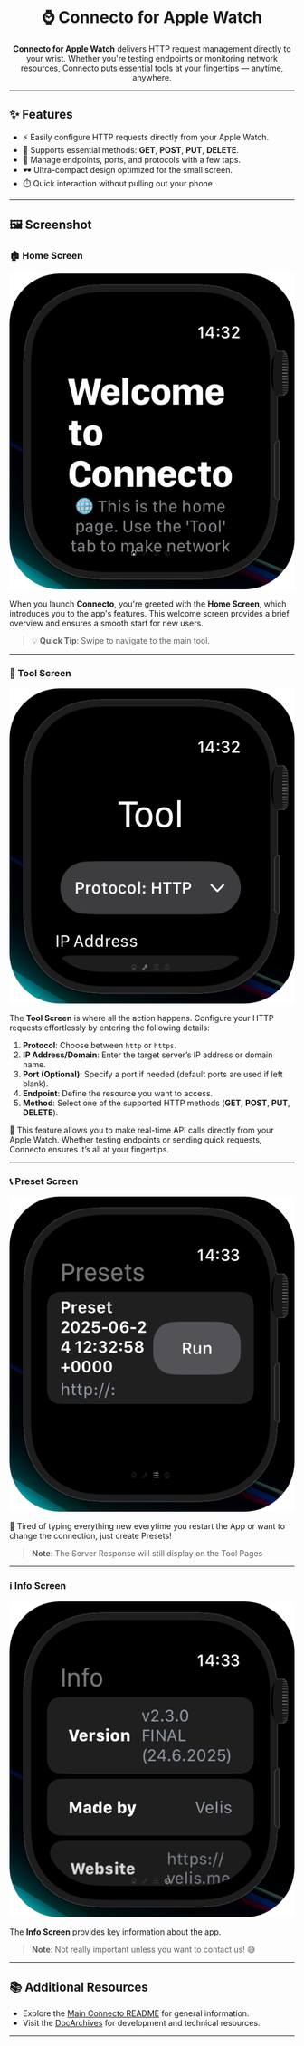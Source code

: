 <div align="center">

# ⌚ Connecto for Apple Watch  

**Connecto for Apple Watch** delivers HTTP request management directly to your wrist. Whether you're testing endpoints or monitoring network resources, Connecto puts essential tools at your fingertips — anytime, anywhere.

</div>

---

## ✨ Features

- ⚡ Easily configure HTTP requests directly from your Apple Watch.
- 🔄 Supports essential methods: **GET**, **POST**, **PUT**, **DELETE**.
- 🔌 Manage endpoints, ports, and protocols with a few taps.
- 🕶️ Ultra-compact design optimized for the small screen.
- ⏱️ Quick interaction without pulling out your phone.

---

## 🖼️ Screenshot

### **🏠 Home Screen**
![Home Screen Connecto Watch](https://github.com/VelisCore/Connecto/blob/main/preview/assets/w_h.png)  

When you launch **Connecto**, you're greeted with the **Home Screen**, which introduces you to the app's features. This welcome screen provides a brief overview and ensures a smooth start for new users.  
> 💡 **Quick Tip**: Swipe to navigate to the main tool.

---

### **🔧 Tool Screen**
![Tool Screen Connecto Watch](https://github.com/VelisCore/Connecto/blob/main/preview/assets/w_t.png)   

The **Tool Screen** is where all the action happens. Configure your HTTP requests effortlessly by entering the following details:

1. **Protocol**: Choose between `http` or `https`.  
2. **IP Address/Domain**: Enter the target server’s IP address or domain name.  
3. **Port (Optional)**: Specify a port if needed (default ports are used if left blank).  
4. **Endpoint**: Define the resource you want to access.  
5. **Method**: Select one of the supported HTTP methods (**GET**, **POST**, **PUT**, **DELETE**).  

🎯 This feature allows you to make real-time API calls directly from your Apple Watch. Whether testing endpoints or sending quick requests, Connecto ensures it’s all at your fingertips.  

---
### **📞 Preset Screen**
![Preset Screen Connecto Watch](https://github.com/VelisCore/Connecto/blob/main/preview/assets/w_p.png)

🔗 Tired of typing everything new everytime you restart the App or want to change the connection, just create Presets!
> **Note**: The Server Response will still display on the Tool Pages

---
### **ℹ️ Info Screen**
![Info Screen Connecto Watch](https://github.com/VelisCore/Connecto/blob/main/preview/assets/w_s.png)  

The **Info Screen** provides key information about the app.  
> **Note**: Not really important unless you want to contact us! 😅

---

## 📚 Additional Resources

- Explore the [Main Connecto README](./README.md) for general information.
- Visit the [DocArchives](./DocArchives) for development and technical resources.

---
